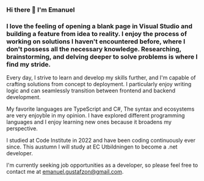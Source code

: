 ### Hi there 👋 I'm Emanuel

### I love the feeling of opening a blank page in Visual Studio and building a feature from idea to reality. I enjoy the process of working on solutions I haven't encountered before, where I don't possess all the necessary knowledge. Researching, brainstorming, and delving deeper to solve problems is where I find my stride.

Every day, I strive to learn and develop my skills further, and I'm capable of crafting solutions from concept to deployment. I particularly enjoy writing logic and can seamlessly transition between frontend and backend development.

My favorite languages are TypeScript and C#, The syntax and ecosystems are very enjoyble in my opinion. I have explored different programming languages and I enjoy learning new ones because it broadens my perspective. 

I studied at Code Institute in 2022 and have been coding continuously ever since. This austumn I will study at EC Utbildningen to become a .net developer.

I'm currently seeking job opportunities as a developer, so please feel free to contact me at emanuel.gustafzon@gmail.com.

<!--
**EmanuelGustafzon/EmanuelGustafzon** is a ✨ _special_ ✨ repository because its `README.md` (this file) appears on your GitHub profile.

Here are some ideas to get you started:

- 🔭 I’m currently working on ...
- 🌱 I’m currently learning ...
- 👯 I’m looking to collaborate on ...
- 🤔 I’m looking for help with ...
- 💬 Ask me about ...
- 📫 How to reach me: ...
- 😄 Pronouns: ...
- ⚡ Fun fact: ...
-->
